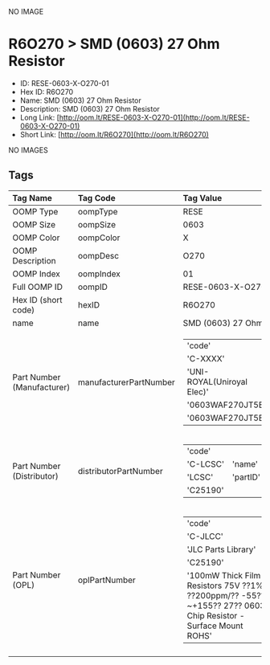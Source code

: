 


  
NO IMAGE  
# R6O270 > SMD (0603) 27 Ohm Resistor

- ID: RESE-0603-X-O270-01
- Hex ID: R6O270
- Name: SMD (0603) 27 Ohm Resistor
- Description: SMD (0603) 27 Ohm Resistor
- Long Link: [http://oom.lt/RESE-0603-X-O270-01](http://oom.lt/RESE-0603-X-O270-01)
- Short Link: [http://oom.lt/R6O270](http://oom.lt/R6O270)
  
NO IMAGES  
## Tags
  

|Tag Name|Tag Code|Tag Value|
| :--- | :--- | :--- |
|OOMP Type|oompType|RESE|
|OOMP Size|oompSize|0603|
|OOMP Color|oompColor|X|
|OOMP Description|oompDesc|O270|
|OOMP Index|oompIndex|01|
|Full OOMP ID|oompID|RESE-0603-X-O270-01|
|Hex ID (short code)|hexID|R6O270|
|name|name|SMD (0603) 27 Ohm Resistor|
|Part Number (Manufacturer)|manufacturerPartNumber|<table><tr><td>'code'</td></tr><tr><td> 'C-XXXX'</td><td> 'name'</td></tr><tr><td> 'UNI-ROYAL(Uniroyal Elec)'</td><td> 'partID'</td></tr><tr><td> '0603WAF270JT5E'</td><td> 'partName'</td></tr><tr><td> '0603WAF270JT5E'</td></tr></table>|
|Part Number (Distributor)|distributorPartNumber|<table><tr><td>'code'</td></tr><tr><td> 'C-LCSC'</td><td> 'name'</td></tr><tr><td> 'LCSC'</td><td> 'partID'</td></tr><tr><td> 'C25190'</td></tr></table>|
|Part Number (OPL)|oplPartNumber|<table><tr><td>'code'</td></tr><tr><td> 'C-JLCC'</td><td> 'name'</td></tr><tr><td> 'JLC Parts Library'</td><td> 'partID'</td></tr><tr><td> 'C25190'</td><td> 'partName'</td></tr><tr><td> '100mW Thick Film Resistors 75V ??1% ??200ppm/?? -55??~+155?? 27?? 0603  Chip Resistor - Surface Mount ROHS'</td></tr></table>|
||||
